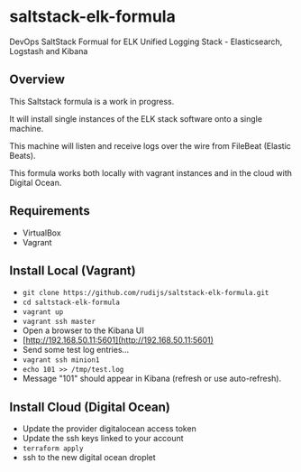 # saltstack-elk-formula

DevOps SaltStack Formual for ELK Unified Logging Stack - Elasticsearch, Logstash and Kibana

## Overview

This Saltstack formula is a work in progress.

It will install single instances of the ELK stack software onto a single machine.

This machine will listen and receive logs over the wire from FileBeat (Elastic Beats).

This formula works both locally with vagrant instances and in the cloud with Digital Ocean.

## Requirements

- VirtualBox
- Vagrant

## Install Local (Vagrant)

- `git clone https://github.com/rudijs/saltstack-elk-formula.git`
- `cd saltstack-elk-formula`
- `vagrant up`
- `vagrant ssh master`
- Open a browser to the Kibana UI
- [http://192.168.50.11:5601](http://192.168.50.11:5601)
- Send some test log entries...
- `vagrant ssh minion1`
- `echo 101 >> /tmp/test.log`
- Message "101" should appear in Kibana (refresh or use auto-refresh).

## Install Cloud (Digital Ocean)

- Update the provider digitalocean access token
- Update the ssh keys linked to your account
- `terraform apply`
- ssh to the new digital ocean droplet
